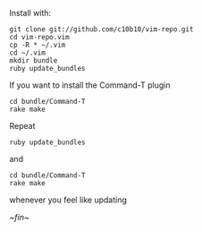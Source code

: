 Install with:

    git clone git://github.com/c10b10/vim-repo.git
    cd vim-repo.vim
    cp -R * ~/.vim
    cd ~/.vim
    mkdir bundle
    ruby update_bundles

If you want to install the Command-T plugin

    cd bundle/Command-T
    rake make
    
Repeat 

    ruby update_bundles

and

    cd bundle/Command-T
    rake make

whenever you feel like updating 

_~fin~_


